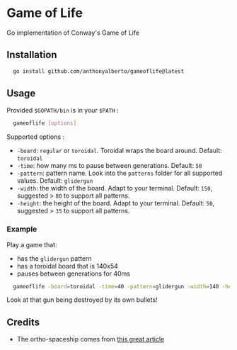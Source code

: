 # Game of Life
Go implementation of Conway's Game of Life

## Installation

```sh
  go install github.com/anthonyalberto/gameoflife@latest
```

## Usage

Provided `$GOPATH/bin` is in your `$PATH` :

```sh
  gameoflife [options]
```

Supported options :

- `-board`: `regular` or `toroidal`. Toroidal wraps the board around. Default: `toroidal`
- `-time`: how many ms to pause between generations. Default: `50`
- `-pattern`: pattern name. Look into the `patterns` folder for all supported values. Default: `glidergun`
- `-width`: the width of the board. Adapt to your terminal. Default: `150`, suggested > `80` to support all patterns.
- `-height`: the height of the board. Adapt to your terminal. Default: `50`, suggested > `35` to support all patterns.

### Example

Play a game that:

- has the `glidergun` pattern
- has a toroidal board that is 140x54
- pauses between generations for 40ms

```sh
  gameoflife -board=toroidal -time=40 -pattern=glidergun -width=140 -height=54
```

Look at that gun being destroyed by its own bullets!

## Credits

- The ortho-spaceship comes from [this great article](https://niginsblog.wordpress.com/2016/03/07/new-spaceship-speed-in-conways-game-of-life/)
